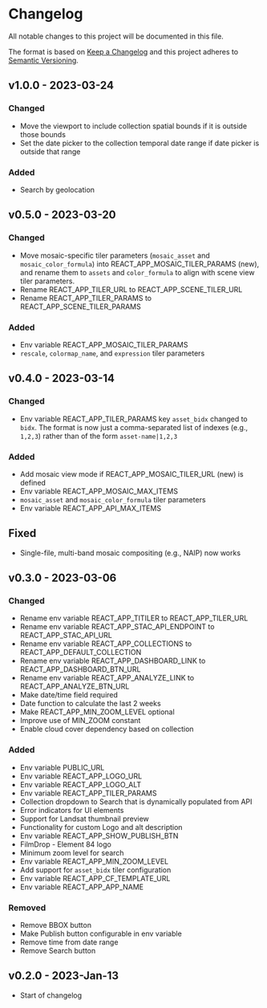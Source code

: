 # Changelog

All notable changes to this project will be documented in this file.

The format is based on [Keep a Changelog](http://keepachangelog.com/en/1.0.0/)
and this project adheres to [Semantic Versioning](http://semver.org/spec/v2.0.0.html).

## v1.0.0 - 2023-03-24

### Changed

- Move the viewport to include collection spatial bounds if it is outside those bounds
- Set the date picker to the collection temporal date range if date picker is outside that range

### Added

- Search by geolocation

## v0.5.0 - 2023-03-20

### Changed

- Move mosaic-specific tiler parameters (`mosaic_asset` and `mosaic_color_formula`) into REACT_APP_MOSAIC_TILER_PARAMS (new), and rename them to `assets` and `color_formula` to align with scene view tiler parameters.
- Rename REACT_APP_TILER_URL to REACT_APP_SCENE_TILER_URL
- Rename REACT_APP_TILER_PARAMS to REACT_APP_SCENE_TILER_PARAMS

### Added

- Env variable REACT_APP_MOSAIC_TILER_PARAMS
- `rescale`, `colormap_name`, and `expression` tiler parameters

## v0.4.0 - 2023-03-14

### Changed

- Env variable REACT_APP_TILER_PARAMS key `asset_bidx` changed to `bidx`. The format is
  now just a comma-separated list of indexes (e.g., `1,2,3`) rather than of the form `asset-name|1,2,3`

### Added

- Add mosaic view mode if REACT_APP_MOSAIC_TILER_URL (new) is defined
- Env variable REACT_APP_MOSAIC_MAX_ITEMS
- `mosaic_asset` and `mosaic_color_formula` tiler parameters
- Env variable REACT_APP_API_MAX_ITEMS

## Fixed

- Single-file, multi-band mosaic compositing (e.g., NAIP) now works

## v0.3.0 - 2023-03-06

### Changed

- Rename env variable REACT_APP_TITILER to REACT_APP_TILER_URL
- Rename env variable REACT_APP_STAC_API_ENDPOINT to REACT_APP_STAC_API_URL
- Rename env variable REACT_APP_COLLECTIONS to REACT_APP_DEFAULT_COLLECTION
- Rename env variable REACT_APP_DASHBOARD_LINK to REACT_APP_DASHBOARD_BTN_URL
- Rename env variable REACT_APP_ANALYZE_LINK to REACT_APP_ANALYZE_BTN_URL
- Make date/time field required
- Date function to calculate the last 2 weeks
- Make REACT_APP_MIN_ZOOM_LEVEL optional
- Improve use of MIN_ZOOM constant
- Enable cloud cover dependency based on collection

### Added

- Env variable PUBLIC_URL
- Env variable REACT_APP_LOGO_URL
- Env variable REACT_APP_LOGO_ALT
- Env variable REACT_APP_TILER_PARAMS
- Collection dropdown to Search that is dynamically populated from API
- Error indicators for UI elements
- Support for Landsat thumbnail preview
- Functionality for custom Logo and alt description
- Env variable REACT_APP_SHOW_PUBLISH_BTN
- FilmDrop - Element 84 logo
- Minimum zoom level for search
- Env variable REACT_APP_MIN_ZOOM_LEVEL
- Add support for `asset_bidx` tiler configuration
- Env variable REACT_APP_CF_TEMPLATE_URL
- Env variable REACT_APP_APP_NAME

### Removed

- Remove BBOX button
- Make Publish button configurable in env variable
- Remove time from date range
- Remove Search button

## v0.2.0 - 2023-Jan-13

- Start of changelog

